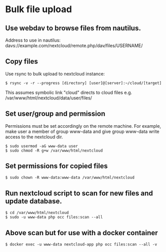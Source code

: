 # Bulk file upload

## Use webdav to browse files from nautilus.
Address to use in nautilus:
davs://example.com/nextcloud/remote.php/dav/files/USERNAME/

## Copy files
Use rsync to bulk upload to nextcloud instance:
```shell
$ rsync -v -r --progress [directory] [user]@[server]:~/cloud/[target]
```
This assumes symbolic link "cloud" directs to cloud files e.g. /var/www/html/nextcloud/data/user/files/

## Set user/group and permission
Permissions must be set accordingly on the remote machine.
For example, make user a member of group www-data and give group www-data write access to the nextcloud dir.
```shell
$ sudo usermod -aG www-data user
$ sudo chmod -R g+w /var/www/html/nextcloud
```

## Set permissions for copied files
```shell
$ sudo chown -R www-data:www-data /var/www/html/nextcloud
```

## Run nextcloud script to scan for new files and update database.
```shell
$ cd /var/www/html/nextcloud
$ sudo -u www-data php occ files:scan --all
```

## Above scan but for use with a docker container
```shell
$ docker exec -u www-data nextcloud-app php occ files:scan --all -v
```

